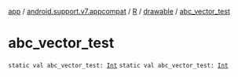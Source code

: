 [app](../../../index.md) / [android.support.v7.appcompat](../../index.md) / [R](../index.md) / [drawable](index.md) / [abc_vector_test](./abc_vector_test.md)

# abc_vector_test

`static val abc_vector_test: `[`Int`](https://kotlinlang.org/api/latest/jvm/stdlib/kotlin/-int/index.html)
`static val abc_vector_test: `[`Int`](https://kotlinlang.org/api/latest/jvm/stdlib/kotlin/-int/index.html)